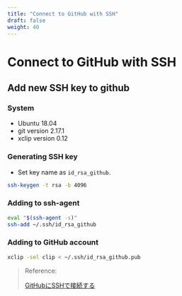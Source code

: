 ```yaml
---
title: "Connect to GitHub with SSH"
draft: false
weight: 40
---
```


# Connect to GitHub with SSH

## Add new SSH key to github

### System

- Ubuntu 18.04
- git version 2.17.1
- xclip version 0.12

### Generating SSH key

- Set key name as `id_rsa_github`.

```sh
ssh-keygen -t rsa -b 4096
```

### Adding to ssh-agent

```sh
eval "$(ssh-agent -s)"
ssh-add ~/.ssh/id_rsa_github
```

### Adding to GitHub account

```sh
xclip -sel clip < ~/.ssh/id_rsa_github.pub
```

> Reference:
>
> [GitHubにSSHで接続する](https://help.github.com/ja/github/authenticating-to-github/connecting-to-github-with-ssh)
